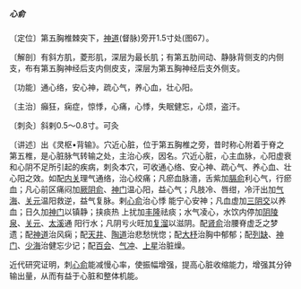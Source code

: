 ##### 心俞

〔定位〕第五胸椎棘突下，[神道](https://www.gmzyjc.com/read/zjs/zjs3.2.2-0.0.1.3.11.md)(督脉)旁开1.5寸处(图67）。

〔解剖〕有斜方肌，菱形肌，深层为最长肌；有第五肋间动、静脉背侧支的内侧支，布有第五胸神经后支内侧皮支，深层为第五胸神经后支外侧支。

〔功能〕通心络，安心神，疏心气，养心血，壮心阳。

〔主治〕癲狂，痫症，惊悸，心痛，心悸，失眠健忘，心烦，盗汗。 

〔刺灸〕斜剌0.5〜0.8寸。可灸

〔讲述〕出《灵枢•背输》。穴近心脏，位于第五胸椎之旁，昔时称心附着于脊之第五椎，是心脏脉气转输之处，主治心疾，因名。穴近心脏，心主血脉，心阳虚衰和心阴不足所引起的疾病，刺灸本穴，可收通心络、安心神、疏心气、养心血、壮心阳之效。如配[内关](https://www.gmzyjc.com/read/zjs/zjs3.1.9-12-0.0.1.3.6.md)理气通络，治心绞痛；凡瘀血脉濇，舌紫加[膈俞](https://www.gmzyjc.com/read/zjs/zjs3.1.7-8-0.0.1.3.17.md)利心气，行瘀血；凡心前区痛闷加[厥阴俞](https://www.gmzyjc.com/read/zjs/zjs3.1.7-8-0.0.1.3.14.md)、[神门](https://www.gmzyjc.com/read/zjs/zjs3.1.4-6-0.0.2.3.7.md)温心阳，益心气；凡肢冷、唇绀，冷汗出加[气海](https://www.gmzyjc.com/read/zjs/zjs3.2.1-0.1.1.3.6.md)、[关元](https://www.gmzyjc.com/read/zjs/zjs3.2.1-0.1.1.3.4.md)温阳救逆，益气复脉。剌[心俞](https://www.gmzyjc.com/read/zjs/zjs3.1.7-8-0.0.1.3.15.md)治心悸 能宁心安神；凡血虚加[三阴交](https://www.gmzyjc.com/read/zjs/zjs3.1.4-6-0.0.1.3.6.md)以养血；日久加[神门](https://www.gmzyjc.com/read/zjs/zjs3.1.4-6-0.0.2.3.7.md)以镇静；挟痰热 上扰加[丰隆](https://www.gmzyjc.com/read/zjs/zjs3.1.1-3-0.1.3.3.40.md)祛痰；水气凌心，水饮内停加[阴陵泉](https://www.gmzyjc.com/read/zjs/zjs3.1.4-6-0.0.1.3.9.md)、[关元](https://www.gmzyjc.com/read/zjs/zjs3.2.1-0.1.1.3.4.md)、[太溪](https://www.gmzyjc.com/read/zjs/zjs3.1.7-8-0.0.2.3.3.md)通 阳行水；凡阴亏火旺加[复溜](https://www.gmzyjc.com/read/zjs/zjs3.1.7-8-0.0.2.3.7.md)以滋阴。配[肾俞](https://www.gmzyjc.com/read/zjs/zjs3.1.7-8-0.0.1.3.23.md)治腰脊虚乏之梦遗；配[神道](https://www.gmzyjc.com/read/zjs/zjs3.2.2-0.0.1.3.11.md)治风痫；配[天井](https://www.gmzyjc.com/read/zjs/zjs3.1.9-12-0.0.2.3.10.md)、[陶道](https://www.gmzyjc.com/read/zjs/zjs3.2.2-0.0.1.3.13.md)治悲愁恍惚；配[大杼](https://www.gmzyjc.com/read/zjs/zjs3.1.7-8-0.0.1.3.11.md)治胸中郁郁；配[列缺](https://www.gmzyjc.com/read/zjs/zjs3.1.1-3-0.1.1.3.7.md)、[神门](https://www.gmzyjc.com/read/zjs/zjs3.1.4-6-0.0.2.3.7.md)、[少海](https://www.gmzyjc.com/read/zjs/zjs3.1.4-6-0.0.2.3.3.md)治健忘少记；配[百会](https://www.gmzyjc.com/read/zjs/zjs3.2.2-0.0.1.3.20.md)、[气冲](https://www.gmzyjc.com/read/zjs/zjs3.1.1-3-0.1.3.3.30.md)、[上星](https://www.gmzyjc.com/read/zjs/zjs3.2.2-0.0.1.3.23.md)治脏燥。

近代研究证明，刺[心俞](https://www.gmzyjc.com/read/zjs/zjs3.1.7-8-0.0.1.3.15.md)能减慢心率，使振幅增强，提高心脏收缩能力，增强其分钟输出量，从而有益于心脏和整体机能。

